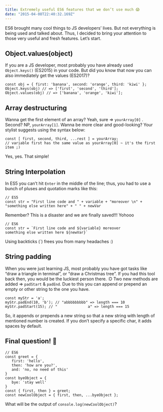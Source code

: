 ```yaml
---
title: Extremely useful ES6 features that we don’t use much 😱
date: "2015-04-08T22:40:32.169Z"
---
```


ES6 brought many cool things to JS developers’ lives. But not everything is being used and talked about. Thus, I decided to bring your attention to those very useful and fresh features. Let’s start.

## Object.values(object)

If you are a JS developer, most probably you have already used `Object.keys()` (ES2015) in your code. But did you know that now you can also immediately get the values (ES2017)?

```
const obj = { first: 'banana', second: 'orange', third: 'kiwi' };
Object.keys(obj) // => ['first', 'second', 'third'];
Object.values(obj) // => ['banana', 'orange', 'kiwi'];
```

## Array destructuring

Wanna get the first element of an array? Yeah, sure => `yourArray[0]` . Second? NP, `yourArray[1]`. Wanna be more clear and good-looking? Your stylist suggests using the syntax below:

```
const [ first, second, third, ...rest ] = yourArray;
// variable first has the same value as yourArray[0] ~ it's the first item ;)
```

Yes, yes. That simple!

## String Interpolation

In ES5 you can’t hit `Enter` in the middle of the line; thus, you had to use a bunch of pluses and quotation marks like this:

```
// ES5
const str = "First line code and " + variable + "moreover \n" +
"something else written here" + " " + newVar
```

Remember? This is a disaster and we are finally saved!!! Yohooo

```
// ES6
const str = `First line code and ${variable} moreover
something else written here ${newVar}`
```

Using backticks (`) frees you from many headaches :)

## String padding

When you were just learning JS, most probably you have got tasks like “draw a triangle in terminal”, or “draw a Christmas tree”. If you had this tool back then, you would be the luckiest person there. :D Two new methods are added => `padStart` & `padEnd`. Due to this you can append or prepend an empty or other string to the one you have.

```
const myStr = 'a';
myStr.padEnd(10, 'b'); // "abbbbbbbbb" => length === 10
myStr.padStart(15); // "              a" => length === 15
```

So, it appends or prepends a new string so that a new string with length of mentioned number is created. If you don’t specify a specific char, it adds spaces by default.

## Final question! 🎉

```
// ES6
const greet = {
   first: 'hello',
   then: 'how are you?',
   and: 'no, no need of this'
}
const byeObject = {
   bye: 'stay well'
}
const { first, then } = greet;
const newCoolObject = { first, then, ...byeObject };
```

What will be the output of `console.log(newCoolObject)`?

